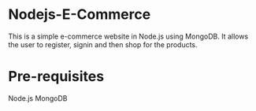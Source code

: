# Nodejs-E-Commerce
This is a simple e-commerce website in Node.js using MongoDB. It allows the user to register, signin and then shop for the products.

# Pre-requisites
Node.js
MongoDB
